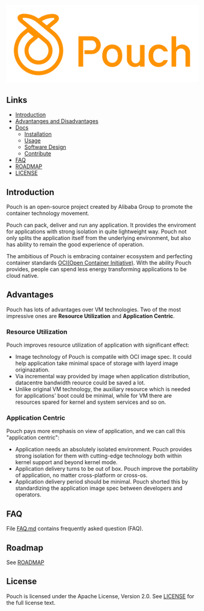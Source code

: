 
## ![Pouch](docs/logo/pouch_10x4_orange.png)

## Links

- [Introduction]()
- [Advantanges and Disadvantages]()
- [Docs]()
    - [Installation]()
    - [Usage]()
    - [Software Design]()
    - [Contribute]()
- [FAQ]()
- [ROADMAP]()
- [LICENSE]()

## Introduction

Pouch is an open-source project created by Alibaba Group to promote the container technology movement. 

Pouch can pack, deliver and run any application. It provides the enviroment for applications with strong isolation in quite lightweight way. Pouch not only splits the application itself from the underlying environment, but also has ability to remain the good experience of operation.

The ambitious of Pouch is embracing container ecosystem and perfecting container standards [OCI(Open Container Initiative)](https://github.com/opencontainers). With the ability Pouch provides, people can spend less energy transforming applications to be cloud native. 

## Advantages

Pouch has lots of advantages over VM technologies. Two of the most impressive ones are **Resource Utilization** and **Application Centric**.

### Resource Utilization

Pouch improves resource utilization of application with significant effect:

* Image technology of Pouch is compatile with OCI image spec. It could help application take minimal space of storage with layerd image originazation.
* Via incremental way provided by image when application distribution, datacentre bandwidth reource could be saved a lot.
* Unlike original VM technology, the auxiliary resource which is needed for applications' boot could be minimal, while for VM there are resources spared for kernel and system services and so on.

### Application Centric

Pouch pays more emphasis on view of application, and we can call this "application centric":

* Application needs an absolutely isolated environment. Pouch provides strong isolation for them with cutting-edge technology both within kernel support and beyond kernel mode.
* Application delivery turns to be out of box. Pouch improve the portability of application, no matter cross-platform or cross-os.
* Application delivery period should be minimal. Pouch shorted this by standardizing the application image spec between developers and operators.

## FAQ
File [FAQ.md]() contains frequently asked question (FAQ).

## Roadmap

See [ROADMAP]()

## License

Pouch is licensed under the Apache License, Version 2.0. See [LICENSE](LICENSE) for the full license text.

